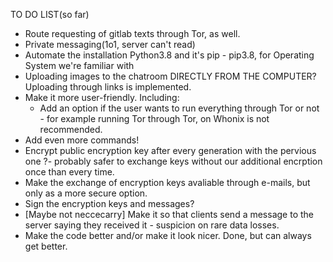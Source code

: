 TO DO LIST(so far)
* Route requesting of gitlab texts through Tor, as well.
* Private messaging(1o1, server can't read)
* Automate the installation Python3.8 and it's pip - pip3.8, for Operating System we're familiar with
* Uploading images to the chatroom DIRECTLY FROM THE COMPUTER? Uploading through links is implemented.
* Make it more user-friendly. Including:
    * Add an option if the user wants to run everything through Tor or not - for example running Tor through Tor, on Whonix is not recommended.
* Add even more commands!
* Encrypt public encryption key after every generation with the pervious one ?- probably safer to exchange keys without our additional encrption once than every time.
* Make the exchange of encryption keys avaliable through e-mails, but only as a more secure option.
* Sign the encryption keys and messages?
* [Maybe not neccecarry] Make it so that clients send a message to the server saying they received it - suspicion on rare data losses. 
* Make the code better and/or make it look nicer. Done, but can always get better.
